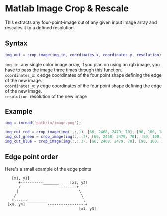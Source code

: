 # Matlab Image Crop & Rescale
This extracts any four-point-image out of any given input image array and rescales it to a defined resolution.

## Syntax
```matlab
img_out = crop_image(img_in, coordinates_x, coordinates_y, resolution)
```

`img_in`: any single color image array, if you plan on using an rgb image, you have to pass the image three times through this function.<br>
`coordinates_x`: x edge coordinates of the four point shape defining the edge of the new image. <br>
`coordinates_y`: y edge coordinates of the four point shape defining the edge of the new image.<br>
`resolution`: resolution of the new image

## Example

```matlab
img = imread('path/to/image.png');

img_cut_red = crop_image(img(:,:,1), [66, 2468, 2479, 70], [90, 100, 1436, 1460], [1920, 1080]);
img_cut_green = crop_image(img(:,:,2), [66, 2468, 2479, 70], [90, 100, 1436, 1460], [1920, 1080]);
img_cut_blue = crop_image(img(:,:,3), [66, 2468, 2479, 70], [90, 100, 1436, 1460], [1920, 1080]);
```

## Edge point order
Here's a small example of the edge points
```
   [x1, y1]
      +----------_______     [x2, y2]
      /                 --------+
     |                           \
    /                             \
   +------_________                \
 [x4, y4]          -----------------+
                                 [x3, y3]
```

